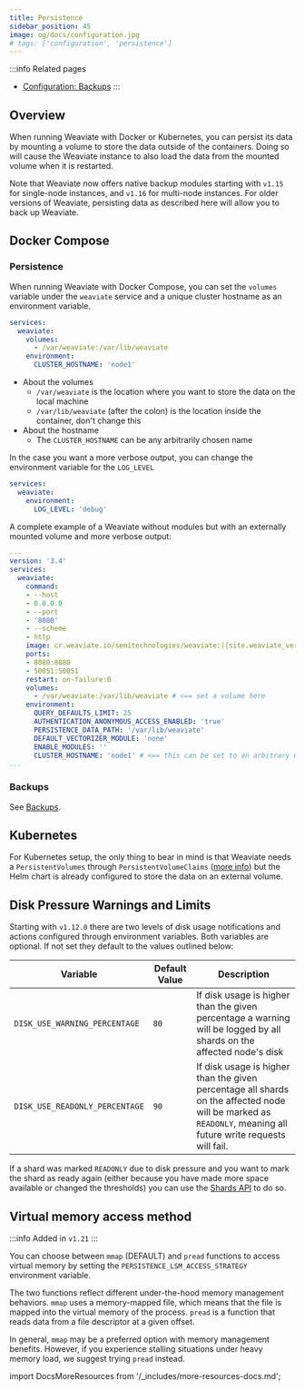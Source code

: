 ```yaml
---
title: Persistence
sidebar_position: 45
image: og/docs/configuration.jpg
# tags: ['configuration', 'persistence']
---
```



:::info Related pages
- [Configuration: Backups](./backups.md)
:::

## Overview

When running Weaviate with Docker or Kubernetes, you can persist its data by mounting a volume to store the data outside of the containers. Doing so will cause the Weaviate instance to also load the data from the mounted volume when it is restarted.

Note that Weaviate now offers native backup modules starting with `v1.15` for single-node instances, and `v1.16` for multi-node instances. For older versions of Weaviate, persisting data as described here will allow you to back up Weaviate.

## Docker Compose

### Persistence

When running Weaviate with Docker Compose, you can set the `volumes` variable under the `weaviate` service and a unique cluster hostname as an environment variable.

```yaml
services:
  weaviate:
    volumes:
      - /var/weaviate:/var/lib/weaviate
    environment:
      CLUSTER_HOSTNAME: 'node1'
```

* About the volumes
  * `/var/weaviate` is the location where you want to store the data on the local machine
  * `/var/lib/weaviate` (after the colon) is the location inside the container, don't change this
* About the hostname
  * The `CLUSTER_HOSTNAME` can be any arbitrarily chosen name

In the case you want a more verbose output, you can change the environment variable for the `LOG_LEVEL`

```yaml
services:
  weaviate:
    environment:
      LOG_LEVEL: 'debug'
```

A complete example of a Weaviate without modules but with an externally mounted volume and more verbose output:

```yaml
---
version: '3.4'
services:
  weaviate:
    command:
    - --host
    - 0.0.0.0
    - --port
    - '8080'
    - --scheme
    - http
    image: cr.weaviate.io/semitechnologies/weaviate:||site.weaviate_version||
    ports:
    - 8080:8080
    - 50051:50051
    restart: on-failure:0
    volumes:
      - /var/weaviate:/var/lib/weaviate # <== set a volume here
    environment:
      QUERY_DEFAULTS_LIMIT: 25
      AUTHENTICATION_ANONYMOUS_ACCESS_ENABLED: 'true'
      PERSISTENCE_DATA_PATH: '/var/lib/weaviate'
      DEFAULT_VECTORIZER_MODULE: 'none'
      ENABLE_MODULES: ''
      CLUSTER_HOSTNAME: 'node1' # <== this can be set to an arbitrary name
...
```

### Backups

See [Backups](./backups.md).

## Kubernetes

For Kubernetes setup, the only thing to bear in mind is that Weaviate needs a `PersistentVolumes` through `PersistentVolumeClaims` ([more info](/developers/weaviate/installation/kubernetes.md#requirements)) but the Helm chart is already configured to store the data on an external volume.

## Disk Pressure Warnings and Limits

Starting with `v1.12.0` there are two levels of disk usage notifications and actions configured through environment variables. Both variables are optional. If not set they default to the values outlined below:

| Variable | Default Value | Description |
| --- | --- | --- |
| `DISK_USE_WARNING_PERCENTAGE` | `80` | If disk usage is higher than the given percentage a warning will be logged by all shards on the affected node's disk |
| `DISK_USE_READONLY_PERCENTAGE` | `90` | If disk usage is higher than the given percentage all shards on the affected node will be marked as `READONLY`, meaning all future write requests will fail. |

If a shard was marked `READONLY` due to disk pressure and you want to mark the
shard as ready again (either because you have made more space available or
changed the thresholds) you can use the [Shards API](../api/rest/schema.md#inspect-the-shards-of-a-class) to do so.

## Virtual memory access method

:::info Added in `v1.21`
:::

You can choose between `mmap` (DEFAULT) and `pread` functions to access virtual memory by setting the `PERSISTENCE_LSM_ACCESS_STRATEGY` environment variable.

The two functions reflect different under-the-hood memory management behaviors. `mmap` uses a memory-mapped file, which means that the file is mapped into the virtual memory of the process. `pread` is a function that reads data from a file descriptor at a given offset.

In general, `mmap` may be a preferred option with memory management benefits. However, if you experience stalling situations under heavy memory load, we suggest trying `pread` instead.


import DocsMoreResources from '/_includes/more-resources-docs.md';

<DocsMoreResources />
